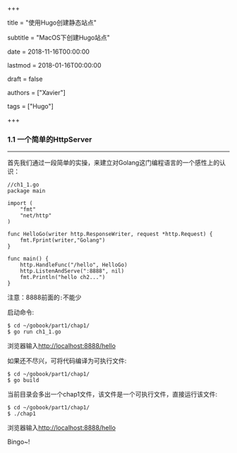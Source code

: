 +++


title = "使用Hugo创建静态站点"


subtitle = "MacOS下创建Hugo站点"


date = 2018-11-16T00:00:00


lastmod = 2018-01-16T00:00:00


draft = false


authors = ["Xavier"]


tags = ["Hugo"]


+++


### 1.1 一个简单的HttpServer

---	

首先我们通过一段简单的实操，来建立对Golang这门编程语言的一个感性上的认识：


```Golang
//ch1_1.go
package main

import (
	"fmt"
	"net/http"
)

func HelloGo(writer http.ResponseWriter, request *http.Request) {
	fmt.Fprint(writer,"Golang")
}

func main() {
	http.HandleFunc("/hello", HelloGo)
	http.ListenAndServe(":8888", nil)
	fmt.Println("hello ch2...")
}
```

注意：8888前面的`:`不能少

启动命令:

```
$ cd ~/gobook/part1/chap1/
$ go run ch1_1.go
```

浏览器输入[http://localhost:8888/hello](http://localhost:8888/hello)

如果还不尽兴，可将代码编译为可执行文件:

```
$ cd ~/gobook/part1/chap1/
$ go build
```

当前目录会多出一个chap1文件，该文件是一个可执行文件，直接运行该文件:

```
$ cd ~/gobook/part1/chap1/
$ ./chap1
```

浏览器输入[http://localhost:8888/hello](http://localhost:8888/hello)

Bingo~!